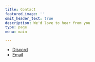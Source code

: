 ```yaml
---
title: Contact
featured_image: ''
omit_header_text: true
description: We'd love to hear from you
type: page
menu: main

---
```




- [Discord](https://discord.gg/4mV77At86e)
- [Email](mailto:contact@base205al.org) 

